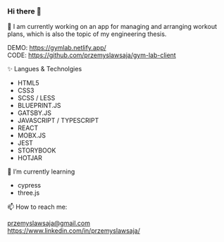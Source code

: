 ### Hi there 👋


🔭 I am currently working on an app for managing and arranging workout plans, which is also the topic of my engineering thesis.

DEMO: https://gymlab.netlify.app/ <br />
CODE: https://github.com/przemyslawsaja/gym-lab-client

✨ Langues & Technolgies 

- HTML5
- CSS3
- SCSS / LESS
- BLUEPRINT.JS
- GATSBY.JS
- JAVASCRIPT / TYPESCRIPT
- REACT
- MOBX.JS
- JEST
- STORYBOOK 
- HOTJAR

🌱 I’m currently learning
- cypress
- three.js

📫 How to reach me:

przemyslawsaja@gmail.com <br />
https://www.linkedin.com/in/przemyslawsaja/

